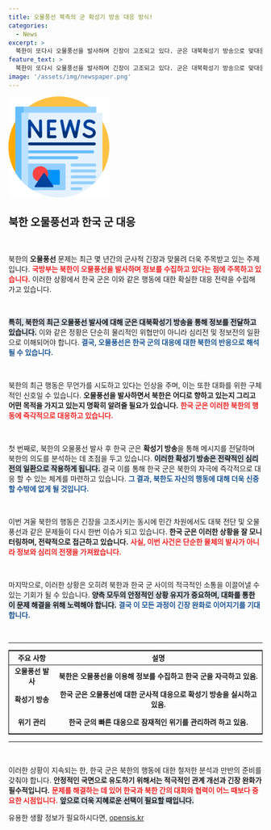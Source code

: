 ```yaml
---
title: 오물풍선 북측의 군 확성기 방송 대응 방식!
categories:
  - News
excerpt: >
  북한이 또다시 오물풍선을 발사하며 긴장이 고조되고 있다. 군은 대북확성기 방송으로 맞대응 중인데, 이로 인해 우발적 충돌의 위험도 증가하고 있다. 확인된 북한의 움직임과 군 대응의 세부 사항을 지금 만나보세요!
feature_text: >
  북한이 또다시 오물풍선을 발사하며 긴장이 고조되고 있다. 군은 대북확성기 방송으로 맞대응 중인데, 이로 인해 우발적 충돌의 위험도 증가하고 있다. 확인된 북한의 움직임과 군 대응의 세부 사항을 지금 만나보세요!
image: '/assets/img/newspaper.png'
---
```


<p><img src="/assets/img/newspaper.png" alt="kimp 속보" /></p>

<h2 data-ke-size="size26">북한 오물풍선과 한국 군 대응</h2>

<p data-ke-size="size16">&nbsp;</p>

<p>북한의 <b>오물풍선</b> 문제는 최근 몇 년간의 군사적 긴장과 맞물려 더욱 주목받고 있는 주제입니다. <b><span style="color: #ee2323;">국방부는 북한이 오물풍선을 발사하며 정보를 수집하고 있다는 점에 주목하고 있습니다.</span></b> 이러한 상황에서 한국 군은 이와 같은 행동에 대한 확실한 대응 전략을 수립해 가고 있습니다. </p>

<p data-ke-size="size16">&nbsp;</p>

<p><b><span style="background-color: #21538527;">특히, 북한의 최근 오물풍선 발사에 대해 군은 대북확성기 방송을 통해 정보를 전달하고 있습니다.</span></b> 이와 같은 정황은 단순히 물리적인 위협만이 아니라 심리전 및 정보전의 일환으로 이해되어야 합니다. <b><span style="color: #1a5490;">결국, 오물풍선은 한국 군의 대응에 대한 북한의 반응으로 해석될 수 있습니다.</span></b></p>

<p data-ke-size="size16">&nbsp;</p>

<p>북한의 최근 행동은 무언가를 시도하고 있다는 인상을 주며, 이는 또한 대화를 위한 구체적인 신호일 수 있습니다. <b>오물풍선을 발사하면서 북한은 어디로 향하고 있는지 그리고 어떤 목적을 가지고 있는지 명확히 알려줄 필요가 있습니다.</b> <b><span style="color: #ee2323;">한국 군은 이러한 북한의 행동에 즉각적으로 대응하고 있습니다.</span></b> </p>

<p data-ke-size="size16">&nbsp;</p>

<p>첫 번째로, 북한의 오물풍선 발사 후 한국 군은 <b>확성기 방송</b>을 통해 메시지를 전달하며 북한의 의도를 분석하는 데 초점을 두고 있습니다. <b><span style="background-color: #21538527;">이러한 확성기 방송은 전략적인 심리전의 일환으로 작용하게 됩니다.</span></b> 결국 이를 통해 한국 군은 북한의 자극에 즉각적으로 대응 할 수 있는 체계를 마련하고 있습니다. <b><span style="color: #1a5490;">그 결과, 북한도 자신의 행동에 대해 더욱 신중할 수밖에 없게 될 것입니다.</span></b></p>

<p data-ke-size="size16">&nbsp;</p>

<p>이번 겨울 북한의 행동은 긴장을 고조시키는 동시에 민간 차원에서도 대북 전단 및 오물풍선과 같은 문제들이 다시 한번 이슈가 되고 있습니다. <b>한국 군은 이러한 상황을 잘 모니터링하며, 전략적으로 접근하고 있습니다.</b> <b><span style="color: #ee2323;">사실, 이번 사건은 단순한 물체의 발사가 아니라 정보와 심리의 전쟁을 가져왔습니다.</span></b> </p>

<p data-ke-size="size16">&nbsp;</p>

<p>마지막으로, 이러한 상황은 오히려 북한과 한국 군 사이의 적극적인 소통을 이끌어낼 수 있는 기회가 될 수 있습니다. <b><span style="background-color: #21538527;">양측 모두의 안정적인 상황 유지가 중요하며, 대화를 통한 이 문제 해결을 위해 노력해야 합니다.</span></b> <b><span style="color: #1a5490;">결국 이 모든 과정이 긴장 완화로 이어지기를 기대합니다.</span></b> </p>

<p data-ke-size="size16">&nbsp;</p>

<hr />

<table style="width: 100%; border-collapse: collapse; border: 1px solid #000;">
  <thead>
    <tr>
      <th style="text-align: center;"><b>주요 사항</b></th>
      <th style="text-align: center;"><b>설명</b></th>
    </tr>
  </thead>
  <tbody>
    <tr>
      <td style="text-align: center; height: 40px;"><b>오물풍선 발사</b></td>
      <td style="text-align: center; height: 40px;"><b>북한은 오물풍선을 이용해 정보를 수집하고 한국 군을 자극하고 있음.</b></td>
    </tr>
    <tr>
      <td style="text-align: center; height: 40px;"><b>확성기 방송</b></td>
      <td style="text-align: center; height: 40px;"><b>한국 군은 오물풍선에 대한 군사적 대응으로 확성기 방송을 실시하고 있음.</b></td>
    </tr>
    <tr>
      <td style="text-align: center; height: 40px;"><b>위기 관리</b></td>
      <td style="text-align: center; height: 40px;"><b>한국 군의 빠른 대응으로 잠재적인 위기를 관리하려 하고 있음.</b></td>
    </tr>
  </tbody>
</table>

<hr />

<p data-ke-size="size16">&nbsp;</p>

<p>이러한 상황이 지속되는 한, 한국 군은 북한의 행동에 대한 철저한 분석과 만반의 준비를 갖춰야 합니다. <b>안정적인 국면으로 유도하기 위해서는 적극적인 관계 개선과 긴장 완화가 필수적입니다.</b> <b><span style="color: #ee2323;">문제를 해결하는 데 있어 한국과 북한 간의 대화와 협력이 어느 때보다 중요한 시점입니다.</span></b> <b><span style="background-color: #21538527;">앞으로 더욱 지혜로운 선택이 필요할 때입니다.</span></b> </p>
유용한 생활 정보가 필요하시다면, <a href="https://opensis.kr" rel="dofollow">opensis.kr</a>



